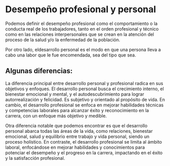 # Desempeño profesional y personal


Podemos definir el desempeño profesional como el comportamiento o la conducta real de los trabajadores, tanto en el orden profesional y técnico como en las relaciones interpersonales que se crean en la atención del proceso de la salud y/o la enfermedad de la población.

Por otro lado, eldesarrollo personal es el modo en que una persona lleva a cabo una labor que le fue encomendada, sea del tipo que sea.

## Algunas diferencias:

La diferencia principal entre desarrollo personal y profesional radica en sus objetivos y enfoques. El desarrollo personal busca el crecimiento interno, el bienestar emocional y mental, y el autodescubrimiento para lograr autorrealización y felicidad. Es subjetivo y orientado al propósito de vida. En cambio, el desarrollo profesional se enfoca en mejorar habilidades técnicas y competencias laborales para alcanzar éxito y reconocimiento en la carrera, con un enfoque más objetivo y medible.

Otra diferencia notable que podemos encontrar es que el desarrollo personal abarca todas las áreas de la vida, como relaciones, bienestar emocional, salud y equilibrio entre trabajo y vida personal, siendo un proceso holístico. En contraste, el desarrollo profesional se limita al ámbito laboral, enfocándose en mejorar habilidades y conocimientos para potenciar el desempeño y el progreso en la carrera, impactando en el éxito y la satisfacción profesional.
